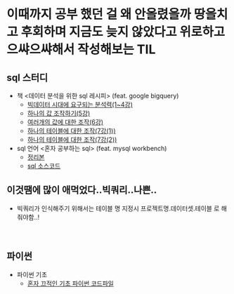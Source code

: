 # 이때까지 공부 했던 걸 왜 안올렸을까 땅을치고 후회하며 지금도 늦지 않았다고 위로하고 으쌰으쌰해서 작성해보는 TIL

## sql 스터디 
 * 책 <데이터 분석을 위한 sql 레시피> (feat. google bigquery)
   * [빅데이터 시대에 요구되는 분석력(1~4강)](https://github.com/comoco1/jaemissda/blob/main/sql%20from%20SQL%20Recipes%20for%20Data%20Analysis/sql_week1.md)
   * [하나의 값 조작하기(5강)](https://github.com/comoco1/jaemissda/blob/main/sql%20from%20SQL%20Recipes%20for%20Data%20Analysis/sql_week2.md)
   * [여러개의 값에 대한 조작(6강)](https://github.com/comoco1/jaemissda/blob/main/sql%20from%20SQL%20Recipes%20for%20Data%20Analysis/sql_week2(2).md)
   * [하나의 테이블에 대한 조작(7강(1))](https://github.com/comoco1/jaemissda/blob/main/sql%20from%20SQL%20Recipes%20for%20Data%20Analysis/sql%20week3.md)
   * [하나의 테이블에 대한 조작(7강(2))](https://github.com/comoco1/jaemissda/blob/main/sql%20from%20SQL%20Recipes%20for%20Data%20Analysis/sql%20week3(2).md)
 * sql 언어 <혼자 공부하는 sql> (feat. mysql workbench)
   * [정리본](https://github.com/comoco1/jaemissda/tree/main/sql%20language%20md)
   * [sql 소스코드](https://github.com/comoco1/jaemissda/tree/main/sql%20language%20study)
 ## 이것땜에 많이 애먹었다..빅쿼리..나쁜..
  * 빅쿼리가 인식해주기 위해서는 테이블 명 지정시 프로젝트명.데이터셋.테이블 로 해줘야함..!
 <br><br><br>
 ## 파이썬
  * 파이썬 기초
    * [혼자 끄적인 기초 파이썬 코드파일](https://github.com/comoco1/jaemissda/tree/main/py%20study)
